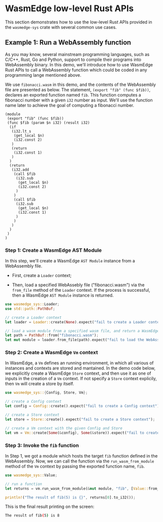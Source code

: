 # WasmEdge low-level Rust APIs

This section demonstrates how to use the low-level Rust APIs provided in the `wasmedge-sys` crate with several common use cases.

## Example 1: Run a WebAssembly function

As you may know, several mainstream programming languages, such as C/C++, Rust, Go and Python, support to compile their programs into WebAssembly binary. In this demo, we'll introduce how to use WasmEdge Rust APIs to call a WebAssembly function which could be coded in any programming lange mentioned above.

We use `fibonacci.wasm` in this demo, and the contents of the WebAssembly file are presented as below. The statement, `(export "fib" (func $fib))`, declares an exported function named `fib`. This function computes a fibonacci number with a given `i32` number as input. We'll use the function name later to achieve the goal of computing a fibonacci number.

```wasm
(module
 (export "fib" (func $fib))
 (func $fib (param $n i32) (result i32)
  (if
   (i32.lt_s
    (get_local $n)
    (i32.const 2)
   )
   (return
    (i32.const 1)
   )
  )
  (return
   (i32.add
    (call $fib
     (i32.sub
      (get_local $n)
      (i32.const 2)
     )
    )
    (call $fib
     (i32.sub
      (get_local $n)
      (i32.const 1)
     )
    )
   )
  )
 )
)
```

### Step 1: Create a WasmEdge AST Module

In this step,  we'll create a WasmEdge `AST Module` instance from a WebAssembly file.

- First, create a `Loader` context;

- Then, load a specified WebAssebly file ("fibonacci.wasm") via the `from_file` method of the `Loader` context. If the process is successful, then a WasmEdge `AST Module` instance is returned.

```rust
use wasmedge_sys::Loader;
use std::path::PathBuf;

// create a Loader context
let loader = Loader::create(None).expect("fail to create a Loader context");

// load a wasm module from a specified wasm file, and return a WasmEdge AST Module instance
let path = PathBuf::from("fibonacci.wasm");
let mut module = loader.from_file(path).expect("fail to load the WebAssembly file");
```

### Step 2: Create a WasmEdge `Vm` context

In WasmEdge, a `Vm` defines an running environment, in which all various of instances and contexts are stored and mantained. In the demo code below, we explicitly create a WasmEdge `Store` context, and then use it as one of inputs in the creation of a `Vm` context. If not specify a `Store` context explicily, then `Vm` will create a store by itself.

```rust
use wasmedge_sys::{Config, Store, Vm};

// create a Config context
let config = Config::create().expect("fail to create a Config context");

// create a Store context
let store = Store::create().expect("fail to create a Store context");

// create a Vm context with the given Config and Store
let vm = Vm::create(Some(&config), Some(&store)).expect("fail to create a Vm context");
```

### Step 3: Invoke the `fib` function

In Step 1, we got a module which hosts the target `fib` function defined in the WebAssembly. Now, we can call the function via the `run_wasm_from_module` method of the `Vm` context by passing the exported function name, `fib`.

```rust
use wasmedge_sys::Value;

// run a function
let returns = vm.run_wasm_from_module(&mut module, "fib", [Value::from_i32(5)]).expect("fail to run the target function in the module");

println!("The result of fib(5) is {}", returns[0].to_i32());
```

This is the final result printing on the screen:

```bash
The result of fib(5) is 8
```
